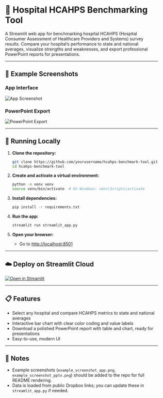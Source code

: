 # 🏥 Hospital HCAHPS Benchmarking Tool

A Streamlit web app for benchmarking hospital HCAHPS (Hospital Consumer Assessment of Healthcare Providers and Systems) survey results. Compare your hospital’s performance to state and national averages, visualize strengths and weaknesses, and export professional PowerPoint reports for presentations.

---

## 📸 Example Screenshots

### App Interface
![App Screenshot](example_screenshot_app.png)

### PowerPoint Export
![PowerPoint Export](example_screenshot_pptx.png)

---

## 🚀 Running Locally

1. **Clone the repository:**
   ```bash
   git clone https://github.com/yourusername/hcahps-benchmark-tool.git
   cd hcahps-benchmark-tool
   ```

2. **Create and activate a virtual environment:**
   ```bash
   python -m venv venv
   source venv/bin/activate  # On Windows: venv\Scripts\activate
   ```

3. **Install dependencies:**
   ```bash
   pip install -r requirements.txt
   ```

4. **Run the app:**
   ```bash
   streamlit run streamlit_app.py
   ```

5. **Open your browser:**
   - Go to [http://localhost:8501](http://localhost:8501)

---

## ☁️ Deploy on Streamlit Cloud

[![Open in Streamlit](https://static.streamlit.io/badges/streamlit_badge_black_white.svg)](https://share.streamlit.io/yourusername/hcahps-benchmark-tool/main/streamlit_app.py)

---

## 📋 Features
- Select any hospital and compare HCAHPS metrics to state and national averages
- Interactive bar chart with clear color coding and value labels
- Download a polished PowerPoint report with table and chart, ready for presentations
- Easy-to-use, modern UI

---

## 📝 Notes
- Example screenshots (`example_screenshot_app.png`, `example_screenshot_pptx.png`) should be added to the repo for full README rendering.
- Data is loaded from public Dropbox links; you can update these in `streamlit_app.py` if needed.
